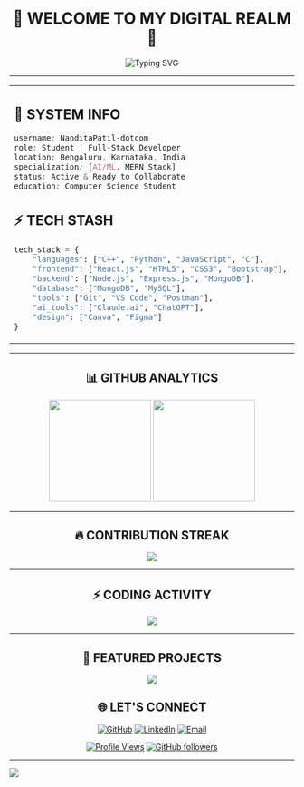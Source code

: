 <div align="center">

# 🌌 WELCOME TO MY DIGITAL REALM 🌌

<img src="https://readme-typing-svg.herokuapp.com?font=Orbitron&size=25&pause=1000&color=00F5FF&center=true&vCenter=true&width=600&lines=Hi+there%2C+I'm+Nandita+%F0%9F%91%8B;Student+%7C+AI/ML+Enthusiast;MERN+Stack+Developer;Based+in+Bengaluru+%F0%9F%8C%86;Always+Learning+%26+Growing!" alt="Typing SVG" />

---

</div>

<table align="center">
<tr>
<td width="50%">

## 🔐 **SYSTEM INFO**
```css
username: NanditaPatil-dotcom
role: Student | Full-Stack Developer
location: Bengaluru, Karnataka, India
specialization: [AI/ML, MERN Stack]
status: Active & Ready to Collaborate
education: Computer Science Student
```

## ⚡ **TECH STASH**
```python
tech_stack = {
    "languages": ["C++", "Python", "JavaScript", "C"],
    "frontend": ["React.js", "HTML5", "CSS3", "Bootstrap"],
    "backend": ["Node.js", "Express.js", "MongoDB"],
    "database": ["MongoDB", "MySQL"],
    "tools": ["Git", "VS Code", "Postman"],
    "ai_tools": ["Claude.ai", "ChatGPT"],
    "design": ["Canva", "Figma"]
}
```

</td>
<td width="50%">

## 🌟 **BEYOND CODE**
```yaml
personality:
  hobbies:
    - 🎨 Digital Art & Sketching
    - 🏸 Badminton Player
    - 🏓 Table Tennis Enthusiast
    - ✈️ Travel & Photography
  motto: "Code with passion, learn with curiosity!"
```

</td>
</tr>
</table>

---

<div align="center">

## 📊 **GITHUB ANALYTICS**

<img height="180em" src="https://github-readme-stats.vercel.app/api?username=NanditaPatil-dotcom&show_icons=true&theme=tokyonight&include_all_commits=true&count_private=true&hide_border=true&bg_color=0d1117&title_color=00f5ff&icon_color=00f5ff&text_color=ffffff&ring_color=00f5ff"/>

<img height="180em" src="https://github-readme-stats.vercel.app/api/top-langs/?username=NanditaPatil-dotcom&layout=compact&langs_count=8&theme=tokyonight&hide_border=true&bg_color=0d1117&title_color=00f5ff&text_color=ffffff"/>

</div>

---

<div align="center">

## 🔥 **CONTRIBUTION STREAK**

<img src="https://streak-stats.demolab.com/?user=NanditaPatil-dotcom&theme=tokyonight&hide_border=true&background=0d1117&ring=00f5ff&fire=00f5ff&currStreakLabel=00f5ff&sideLabels=ffffff&currStreakNum=ffffff&sideNums=ffffff&dates=ffffff" />

</div>

---

<div align="center">

## ⚡ **CODING ACTIVITY**

<img src="https://github-readme-activity-graph.vercel.app/graph?username=NanditaPatil-dotcom&bg_color=0d1117&color=ffffff&line=00f5ff&point=00f5ff&area=true&hide_border=true&custom_title=Nandita's%20Contribution%20Graph" />

</div>

---

<div align="center">

## 🚀 **FEATURED PROJECTS**

<a href="https://github.com/NanditaPatil-dotcom/Lumine">
<img align="center" src="https://github-readme-stats.vercel.app/api/pin/?username=NanditaPatil-dotcom&repo=Lumine&theme=tokyonight&hide_border=true&bg_color=0d1117&title_color=00f5ff&icon_color=00f5ff&text_color=ffffff" />
</a>

</div>


<div align="center">

## 🌐 **LET'S CONNECT**

[![GitHub](https://img.shields.io/badge/GitHub-100000?style=for-the-badge&logo=github&logoColor=white&color=00f5ff&labelColor=0d1117)](https://github.com/NanditaPatil-dotcom)
[![LinkedIn](https://img.shields.io/badge/LinkedIn-0077B5?style=for-the-badge&logo=linkedin&logoColor=white&color=00f5ff&labelColor=0d1117)](https://linkedin.com/in/nandita-patil)
[![Email](https://img.shields.io/badge/Email-D14836?style=for-the-badge&logo=gmail&logoColor=white&color=00f5ff&labelColor=0d1117)](mailto:nandita.patil@gmail.com)

[![Profile Views](https://komarev.com/ghpvc/?username=NanditaPatil-dotcom&color=00f5ff&style=for-the-badge&label=PROFILE+VIEWS)](https://github.com/NanditaPatil-dotcom)
[![GitHub followers](https://img.shields.io/github/followers/NanditaPatil-dotcom?label=Follow&style=for-the-badge&color=00f5ff&labelColor=0d1117)](https://github.com/NanditaPatil-dotcom)

</div>

---

<div align="center">

</div>

<img src="https://capsule-render.vercel.app/api?type=waving&color=gradient&customColorList=6,11,20&height=100&section=footer&animation=twinkling&fontColor=00f5ff"/>

</div>
